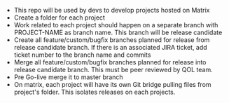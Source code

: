 - This repo will be used by devs to develop projects hosted on Matrix
- Create a folder for each project
- Work related to each project should happen on a separate branch with PROJECT-NAME as branch name. This branch will be release candidate
- Create all feature/custom/bugfix branches planned for release from release candidate branch. If there is an associated JIRA ticket, add ticket number to the branch name and commits
- Merge all feature/custom/bugfix branches planned for release into release candidate branch. This must be peer reviewed by QOL team.
- Pre Go-live merge it to master branch
- On matrix, each project will have its own Git bridge pulling files from project's folder. This isolates releases on each projects.